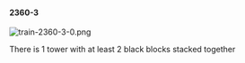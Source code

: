 #### 2360-3
![train-2360-3-0.png](https://github.com/lil-lab/nlvr/raw/master/nlvr/train/images/28/train-2360-3-0.png "train-2360-3-0.png")

There is 1 tower with at least 2 black blocks stacked together